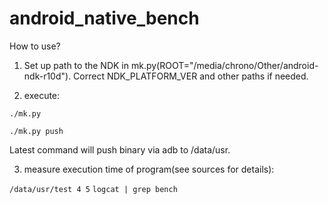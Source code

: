 # android_native_bench

How to use?

1) Set up path to the NDK in mk.py(ROOT="/media/chrono/Other/android-ndk-r10d"). Correct NDK_PLATFORM_VER and other paths if needed.

2) execute: 

`./mk.py`

`./mk.py push`

Latest command will push binary via adb to /data/usr.

3) measure execution time of program(see sources for details):

`/data/usr/test 4 5`
`logcat | grep bench`
